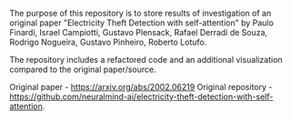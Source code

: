 The purpose of this repository is to store results of investigation of an original paper
"Electricity Theft Detection with self-attention" by
Paulo Finardi, Israel Campiotti, Gustavo Plensack, Rafael Derradi de Souza, Rodrigo Nogueira, Gustavo Pinheiro, Roberto Lotufo.

The repository includes a refactored code and an additional visualization compared to the original paper/source.

Original paper - https://arxiv.org/abs/2002.06219
Original repository - https://github.com/neuralmind-ai/electricity-theft-detection-with-self-attention.
